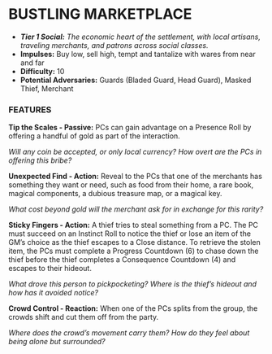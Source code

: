 # BUSTLING MARKETPLACE

- ***Tier 1 Social:*** *The economic heart of the settlement, with local artisans, traveling merchants, and patrons across social classes.*
- **Impulses:** Buy low, sell high, tempt and tantalize with wares from near and far
- **Difficulty:** 10
- **Potential Adversaries:** Guards (Bladed Guard, Head Guard), Masked Thief, Merchant

### FEATURES

**Tip the Scales - Passive:** PCs can gain advantage on a Presence Roll by offering a handful of gold as part of the interaction.

  *Will any coin be accepted, or only local currency? How overt are the PCs in offering this bribe?*

**Unexpected Find - Action:** Reveal to the PCs that one of the merchants has something they want or need, such as food from their home, a rare book, magical components, a dubious treasure map, or a magical key.

  *What cost beyond gold will the merchant ask for in exchange for this rarity?*

**Sticky Fingers - Action:** A thief tries to steal something from a PC. The PC must succeed on an Instinct Roll to notice the thief or lose an item of the GM’s choice as the thief escapes to a Close distance. To retrieve the stolen item, the PCs must complete a Progress Countdown (6) to chase down the thief before the thief completes a Consequence Countdown (4) and escapes to their hideout.

  *What drove this person to pickpocketing? Where is the thief’s hideout and how has it avoided notice?*

**Crowd Control - Reaction:** When one of the PCs splits from the group, the crowds shift and cut them off from the party.

  *Where does the crowd’s movement carry them? How do they feel about being alone but surrounded?*
